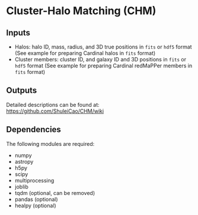 # Cluster-Halo Matching (CHM)
## Inputs
* Halos: halo ID, mass, radius, and 3D true positions in `fits` or `hdf5` format (See example for preparing Cardinal halos in `fits` format)
* Cluster members: cluster ID, and galaxy ID and 3D positions in `fits` or `hdf5` format (See example for preparing Cardinal redMaPPer members in `fits` format)
## Outputs
Detailed descriptions can be found at: https://github.com/ShuleiCao/CHM/wiki

## Dependencies
The following modules are required:
* numpy
* astropy
* h5py
* scipy
* multiprocessing
* joblib
* tqdm (optional, can be removed)
* pandas (optional)
* healpy (optional) 
